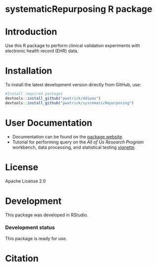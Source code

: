 systematicRepurposing R package
====================

Introduction
============
Use this R package to perform clinical validation experiments with electronic health record (EHR) data.  

Installation
============
To install the latest development version directly from GitHub, use:

```r
#Install required packages
devtools::install_github("pwatrick/ddiwas")
devtools::install_github("pwatrick/systematicRepurposing")
```

User Documentation
==================
* Documentation can be found on the [package website](https://pwatrick.github.io/systematicRepurposing/).  
* Tutorial for performing query on the *All of Us Research Program* workbench, data processing, and statistical testing [vignette](https://pwatrick.github.io/systematicRepurposing/articles/all_of_us_example.html).  

License
=======
Apache License 2.0  

Development
===========
This package was developed in RStudio.  

### Development status

This package is ready for use.  

Citation
===========
